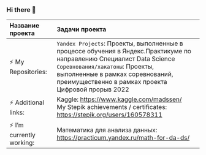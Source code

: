 ### Hi there 👋

<!--
**Madssen/Madssen** is a ✨ _special_ ✨ repository because its `README.md` (this file) appears on your GitHub profile.

Here are some ideas to get you started:

- 🔭 I’m currently working on ...
- 🌱 I’m currently learning ...
- 👯 I’m looking to collaborate on ...
- 🤔 I’m looking for help with ...
- 💬 Ask me about ...
- 📫 How to reach me: ...
- 😄 Pronouns: ...
- ⚡ Fun fact: ...
-->


| Название проекта| Задачи проекта | 
| :-------------------- | :-------------------- |
| ⚡ My Repositories: | `Yandex Projects`: Проекты, выполненные в процессе обучения в Яндекс.Практикуме по направлению Специалист Data Science <br/> `Соревнования/хакатоны`: Проекты, выполненные в рамках соревнований, преимущественно в рамках проекта Цифровой прорыв 2022 | 
| ⚡ Additional links: | Kaggle: https://www.kaggle.com/madssen/ <br/> My Stepik achievements / certificates: https://stepik.org/users/160578311 | 
| ⚡ I’m currently working: | Математика для анализа данных: https://practicum.yandex.ru/math-for-da-ds/| 

